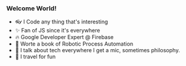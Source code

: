 ### Welcome World!

- 👓 I Code any thing that's interesting 
- ✨ Fan of JS since it's everywhere 
- 🔥 Google Developer Expert @ Firebase
- 📖 Worte a book of Robotic Process Automation 
- 🎤 I talk about tech everywhere I get a mic, sometimes philosophy.
- 🛫 I travel for fun

